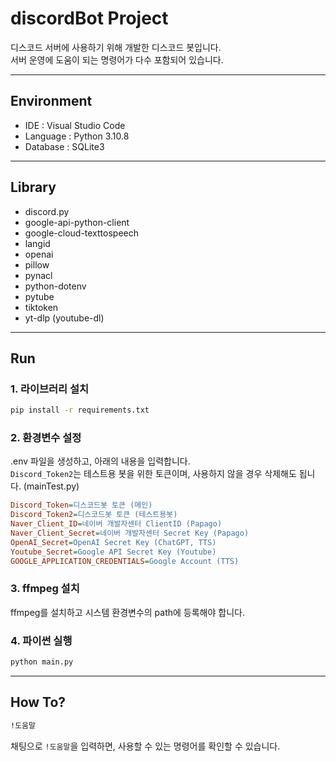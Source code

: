 # discordBot Project

디스코드 서버에 사용하기 위해 개발한 디스코드 봇입니다.<br>
서버 운영에 도움이 되는 명령어가 다수 포함되어 있습니다.

---

## Environment

* IDE : Visual Studio Code
* Language : Python 3.10.8
* Database : SQLite3

---
## Library

* discord.py
* google-api-python-client
* google-cloud-texttospeech
* langid
* openai
* pillow
* pynacl
* python-dotenv
* pytube
* tiktoken
* yt-dlp (youtube-dl)

---
## Run

### 1. 라이브러리 설치

```bash
pip install -r requirements.txt
```

### 2. 환경변수 설정

.env 파일을 생성하고, 아래의 내용을 입력합니다.<br>
`Discord_Token2`는 테스트용 봇을 위한 토큰이며, 사용하지 않을 경우 삭제해도 됩니다. (mainTest.py)

```ini
Discord_Token=디스코드봇 토큰 (메인)
Discord_Token2=디스코드봇 토큰 (테스트용봇)
Naver_Client_ID=네이버 개발자센터 ClientID (Papago)
Naver_Client_Secret=네이버 개발자센터 Secret Key (Papago)
OpenAI_Secret=OpenAI Secret Key (ChatGPT, TTS)
Youtube_Secret=Google API Secret Key (Youtube)
GOOGLE_APPLICATION_CREDENTIALS=Google Account (TTS)
```

### 3. ffmpeg 설치

ffmpeg를 설치하고 시스템 환경변수의 path에 등록해야 합니다.

### 4. 파이썬 실행

```bash
python main.py
```

---

## How To?

```cmd
!도움말
```

채팅으로 `!도움말`을 입력하면, 사용할 수 있는 명령어를 확인할 수 있습니다.